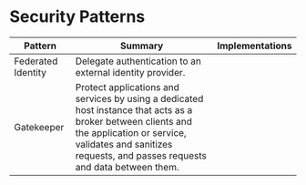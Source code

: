 # Security Patterns

| Pattern | Summary | Implementations |
| --- | --- | --- |
| Federated Identity | Delegate authentication to an external identity provider. |  |
| Gatekeeper | Protect applications and services by using a dedicated host instance that acts as a broker between clients and the application or service, validates and sanitizes requests, and passes requests and data between them. |  |

